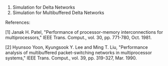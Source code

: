 1. Simulation for Delta Networks
2. Simulation for Multibuffered Delta Networks

References:

[1] Janak H. Patel, "Performance of processor-memory interconnections for multiprocessors,"  IEEE Trans. Comput., vol. 30, pp. 771-780, Oct. 1981.

[2] Hyunsoo Yoon, Kyungsook Y. Lee and Ming T. Liu, "Performance analysis of multibuffered packet-switching networks in multiprocessor systems," IEEE Trans. Comput., vol. 39, pp. 319-327, Mar. 1990.
